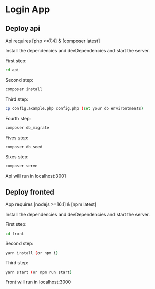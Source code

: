 # Login App

## Deploy api

Api requires [php >=7.4] & [composer latest]

Install the dependencies and devDependencies and start the server.

First step:

```sh
cd api
```

Second step:

```sh
composer install
```

Third step:
```sh
cp config.axample.php config.php (set your db environtments)
```
Fourth step:

```sh
composer db_migrate
```
Fives step:

```sh
composer db_seed
```
Sixes step:

```sh
composer serve
```
Api will run in localhost:3001
## Deploy fronted

App requires [nodejs >=16.1] & [npm latest]

Install the dependencies and devDependencies and start the server.

First step:

```sh
cd front
```

Second step:

```sh
yarn install (or npm i)
```
Third step:
```sh
yarn start (or npm run start)
```

Front will run in localhost:3000
